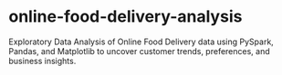 # online-food-delivery-analysis
Exploratory Data Analysis of Online Food Delivery data using PySpark, Pandas, and Matplotlib to uncover customer trends, preferences, and business insights.
